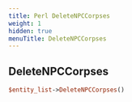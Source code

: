 ```yaml
---
title: Perl DeleteNPCCorpses
weight: 1
hidden: true
menuTitle: DeleteNPCCorpses
---
```

## DeleteNPCCorpses
```perl
$entity_list->DeleteNPCCorpses()
```